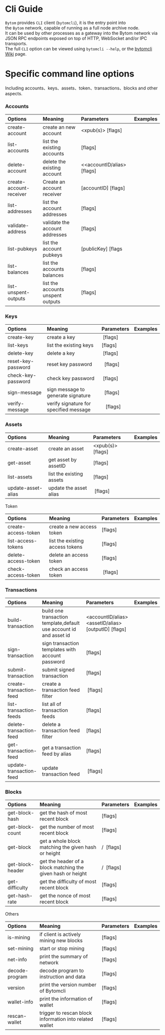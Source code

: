 # Cli Guide

`Bytom` provides `CLI` client (`bytomcli`), it is the entry point into the `Bytom` network, capable of running as a full node archive node.<br />It can be used by other processes as a gateway into the Bytom network via JSON RPC endpoints exposed on top of HTTP, WebSocket and/or IPC transports.<br />The full `CLI` option can be viewed using `bytomcli --help`, or the [bytomcli Wiki](https://github.com/Bytom/bytom/wiki/Command-Line-Options) page.

<a name="fb10086c"></a>
# Specific command line options

Including accounts、keys、assets、token、transactions、blocks and other aspects.

<a name="Accounts"></a>
### Accounts

| Options | Meaning | Parameters | Examples |
| :--- | :--- | :--- | :--- |
| create-account | create an new account | <xpub(s)> [flags] |  |
| list-accounts | list the existing accounts | [flags] |  |
| delete-account | delete the existing account | <<accountID/alias> [flags] |  |
| create-account-receiver | Create an account receiver | [accountID] [flags] |  |
| list-addresses | list the account addresses | [flags] |  |
| validate-address | validate the account addresses | [flags] |  |
| list-pubkeys | list the account pubkeys | [publicKey] [flags |  |
| list-balances | list the accounts balances | [flags] |  |
| list-unspent-outputs | list the accounts unspent outputs | [flags] |  |

<a name="Keys"></a>
### Keys
| Options | Meaning | Parameters | Examples |
| :--- | :--- | :--- | :--- |
| create-key | create a key |  [flags] |  |
| list-keys | list the existing keys | [flags] |  |
| delete-key | delete a key |  [flags] |  |
| reset-key-password | reset key password |   [flags] |  |
| check-key-password | check key password |  [flags] |  |
| sign-message | sign message to generate signature |   [flags] |  |
| verify-message | verify signature for specified message |    [flags] |  |



<a name="Assets"></a>
### Assets
| Options | Meaning | Parameters | Examples |
| :--- | :--- | :--- | :--- |
| create-asset | create an asset | <xpub(s)> [flags] |  |
| get-asset | get asset by assetID | [flags] |  |
| list-assets | list the existing assets | [flags] |  |
| update-asset-alias | update the asset alias |  [flags] |  |


Token

| Options | Meaning | Parameters | Examples |
| :--- | :--- | :--- | :--- |
| create-access-token | create a new access token | [flags] |  |
| list-access-tokens | list the existing access tokens | [flags] |  |
| delete-access-token | delete an access token | [flags] |  |
| check-access-token | check an access token |  [flags] |  |



<a name="Transactions"></a>
### Transactions

| Options | Meaning | Parameters | Examples |
| :--- | :--- | :--- | :--- |
| build-transaction | build one transaction template,default use account id and asset id | <accountID/alias> <assetID/alias> [outputID] [flags] |  |
| sign-transaction | sign transaction templates with account password | [flags] |  |
| submit-transaction | submit signed transaction | [flags] |  |
| create-transaction-feed | create a transaction feed filter |  [flags] |  |
| list-transaction-feeds | list all of transaction feeds | [flags] |  |
| delete-transaction-feed | delete a transaction feed filter | [flags] |  |
| get-transaction-feed | get a transaction feed by alias | [flags] |  |
| update-transaction-feed | update transaction feed |  [flags] |  |

<a name="Blocks"></a>
### Blocks
| Options | Meaning | Parameters | Examples |
| :--- | :--- | :--- | :--- |
| get-block-hash | get the hash of most recent block | [flags] |  |
| get-block-count | get the number of most recent block | [flags] |  |
| get-block | get a whole block matching the given hash or height | /  [flags] |  |
| get-block-header | get the header of a block matching the given hash or height | /  [flags] |  |
| get-difficulty | get the difficulty of most recent block | [flags] |  |
| get-hash-rate | get the nonce of most recent block | [flags] |  |

Others<br />

| Options | Meaning | Parameters | Examples |
| :--- | :--- | :--- | :--- |
| is-mining | if client is actively mining new blocks | [flags] |  |
| set-mining | start or stop mining | [flags] |  |
| net-info | print the summary of network | [flags] |  |
| decode-program | decode program to instruction and data | [flags] |  |
| version | print the version number of Bytomcli | [flags] |  |
| wallet-info | print the information of wallet | [flags] |  |
| rescan-wallet | trigger to rescan block information into related wallet | [flags] |  |


